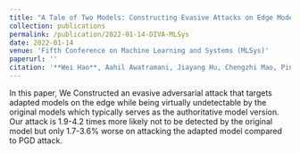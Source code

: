 ```yaml
---
title: "A Tale of Two Models: Constructing Evasive Attacks on Edge Models"
collection: publications
permalink: /publication/2022-01-14-DIVA-MLSys
date: 2022-01-14
venue: 'Fifth Conference on Machine Learning and Systems (MLSys)'
paperurl: ''
citation: '**Wei Hao**, Aahil Awatramani, Jiayang Hu, Chengzhi Mao, Pin-Chun Chen, Eyal Cidon, Asaf Cidon, Junfeng Yang, &quot;A Tale of Two Models: Constructing Evasive Attacks on Edge Models&quot;, <i> Fifth Conference on Machine Learning and Systems (MLSys)</i>, 2022.'
---
```

In this paper, We Constructed an evasive adversarial attack that targets adapted models on the edge while being virtually undetectable by the original models which typically serves as the authoritative model version. Our attack is 1.9-4.2 times more likely not to be detected by the original model but only 1.7-3.6% worse on attacking the adapted model compared to PGD attack.
